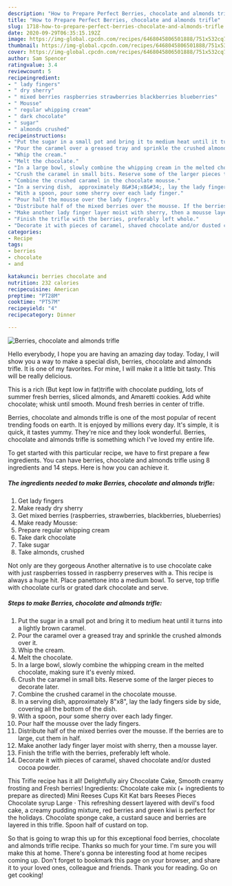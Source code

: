 ```yaml
---
description: "How to Prepare Perfect Berries, chocolate and almonds trifle"
title: "How to Prepare Perfect Berries, chocolate and almonds trifle"
slug: 1718-how-to-prepare-perfect-berries-chocolate-and-almonds-trifle
date: 2020-09-29T06:35:15.192Z
image: https://img-global.cpcdn.com/recipes/6468045806501888/751x532cq70/berries-chocolate-and-almonds-trifle-recipe-main-photo.jpg
thumbnail: https://img-global.cpcdn.com/recipes/6468045806501888/751x532cq70/berries-chocolate-and-almonds-trifle-recipe-main-photo.jpg
cover: https://img-global.cpcdn.com/recipes/6468045806501888/751x532cq70/berries-chocolate-and-almonds-trifle-recipe-main-photo.jpg
author: Sam Spencer
ratingvalue: 3.4
reviewcount: 5
recipeingredient:
- " lady fingers"
- " dry sherry"
- " mixed berries raspberries strawberries blackberries blueberries"
- " Mousse"
- " regular whipping cream"
- " dark chocolate"
- " sugar"
- " almonds crushed"
recipeinstructions:
- "Put the sugar in a small pot and bring it to medium heat until it turns into a lightly brown caramel."
- "Pour the caramel over a greased tray and sprinkle the crushed almonds over it."
- "Whip the cream."
- "Melt the chocolate."
- "In a large bowl, slowly combine the whipping cream in the melted chocolate, making sure it&#39;s evenly mixed."
- "Crush the caramel in small bits. Reserve some of the larger pieces to decorate later."
- "Combine the crushed caramel in the chocolate mousse."
- "In a serving dish,  approximately 8&#34;x8&#34;, lay the lady fingers side by side, covering all the bottom of the dish."
- "With a spoon, pour some sherry over each lady finger."
- "Pour half the mousse over the lady fingers."
- "Distribute half of the mixed berries over the mousse. If the berries are to large, cut them in half."
- "Make another lady finger layer moist with sherry, then a mousse layer."
- "Finish the trifle with the berries, preferably left whole."
- "Decorate it with pieces of caramel, shaved chocolate and/or dusted cocoa powder."
categories:
- Recipe
tags:
- berries
- chocolate
- and

katakunci: berries chocolate and 
nutrition: 232 calories
recipecuisine: American
preptime: "PT28M"
cooktime: "PT57M"
recipeyield: "4"
recipecategory: Dinner

---
```



![Berries, chocolate and almonds trifle](https://img-global.cpcdn.com/recipes/6468045806501888/751x532cq70/berries-chocolate-and-almonds-trifle-recipe-main-photo.jpg)

Hello everybody, I hope you are having an amazing day today. Today, I will show you a way to make a special dish, berries, chocolate and almonds trifle. It is one of my favorites. For mine, I will make it a little bit tasty. This will be really delicious.

This is a rich (But kept low in fat)trifle with chocolate pudding, lots of summer fresh berries, sliced almonds, and Amaretti cookies. Add white chocolate; whisk until smooth. Mound fresh berries in center of trifle.

Berries, chocolate and almonds trifle is one of the most popular of recent trending foods on earth. It is enjoyed by millions every day. It's simple, it is quick, it tastes yummy. They're nice and they look wonderful. Berries, chocolate and almonds trifle is something which I've loved my entire life.


To get started with this particular recipe, we have to first prepare a few ingredients. You can have berries, chocolate and almonds trifle using 8 ingredients and 14 steps. Here is how you can achieve it.

<!--inarticleads1-->

##### The ingredients needed to make Berries, chocolate and almonds trifle:

1. Get  lady fingers
1. Make ready  dry sherry
1. Get  mixed berries (raspberries, strawberries, blackberries, blueberries)
1. Make ready  Mousse:
1. Prepare  regular whipping cream
1. Take  dark chocolate
1. Take  sugar
1. Take  almonds, crushed


Not only are they gorgeous Another alternative is to use chocolate cake with just raspberries tossed in raspberry preserves with a. This recipe is always a huge hit. Place panettone into a medium bowl. To serve, top trifle with chocolate curls or grated dark chocolate and serve. 

<!--inarticleads2-->

##### Steps to make Berries, chocolate and almonds trifle:

1. Put the sugar in a small pot and bring it to medium heat until it turns into a lightly brown caramel.
1. Pour the caramel over a greased tray and sprinkle the crushed almonds over it.
1. Whip the cream.
1. Melt the chocolate.
1. In a large bowl, slowly combine the whipping cream in the melted chocolate, making sure it&#39;s evenly mixed.
1. Crush the caramel in small bits. Reserve some of the larger pieces to decorate later.
1. Combine the crushed caramel in the chocolate mousse.
1. In a serving dish,  approximately 8&#34;x8&#34;, lay the lady fingers side by side, covering all the bottom of the dish.
1. With a spoon, pour some sherry over each lady finger.
1. Pour half the mousse over the lady fingers.
1. Distribute half of the mixed berries over the mousse. If the berries are to large, cut them in half.
1. Make another lady finger layer moist with sherry, then a mousse layer.
1. Finish the trifle with the berries, preferably left whole.
1. Decorate it with pieces of caramel, shaved chocolate and/or dusted cocoa powder.


This Trifle recipe has it all! Delightfully airy Chocolate Cake, Smooth creamy frosting and Fresh berries! Ingredients: Chocolate cake mix (+ ingredients to prepare as directed) Mini Reeses Cups Kit Kat bars Reeses Pieces Chocolate syrup Large · This refreshing dessert layered with devil&#39;s food cake, a creamy pudding mixture, red berries and green kiwi is perfect for the holidays. Chocolate sponge cake, a custard sauce and berries are layered in this trifle. Spoon half of custard on top. 

So that is going to wrap this up for this exceptional food berries, chocolate and almonds trifle recipe. Thanks so much for your time. I'm sure you will make this at home. There's gonna be interesting food at home recipes coming up. Don't forget to bookmark this page on your browser, and share it to your loved ones, colleague and friends. Thank you for reading. Go on get cooking!
